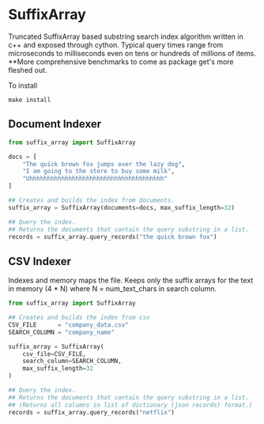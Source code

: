 # SuffixArray 
Truncated SuffixArray based substring search index algorithm written in c++ and exposed through cython.
Typical query times range from microseconds to milliseconds even on tens or hundreds of millions of items.
**More comprehensive benchmarks to come as package get's more fleshed out.

To install
```
make install
```

<h2>Document Indexer</h2>

```python
from suffix_array import SuffixArray

docs = [
    "The quick brown fox jumps over the lazy dog",
    "I am going to the store to buy some milk",
    "Uhhhhhhhhhhhhhhhhhhhhhhhhhhhhhhhhhhhhhh"
]

## Creates and builds the index from documents.
suffix_array = SuffixArray(documents=docs, max_suffix_length=32)

## Query the index.
## Returns the documents that contain the query substring in a list.
records = suffix_array.query_records("the quick brown fox")
```

<h2>CSV Indexer</h2>
<p>Indexes and memory maps the file. Keeps only the suffix arrays for the text in memory (4 * N) where N = num_text_chars in search column.</p>

```python
from suffix_array import SuffixArray

## Creates and builds the index from csv
CSV_FILE      = "company_data.csv"
SEARCH_COLUMN = "company_name"

suffix_array = SuffixArray(
    csv_file=CSV_FILE,
    search_column=SEARCH_COLUMN,
    max_suffix_length=32
)

## Query the index.
## Returns the documents that contain the query substring in a list.
## (Returns all columns in list of dictionary (json records) format.)
records = suffix_array.query_records("netflix")
```
